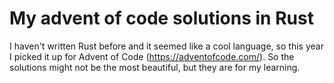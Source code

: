# My advent of code solutions in Rust

I haven't written Rust before and it seemed like a cool language, so this year I picked it up for Advent of Code (https://adventofcode.com/).
So the solutions might not be the most beautiful, but they are for my learning.
